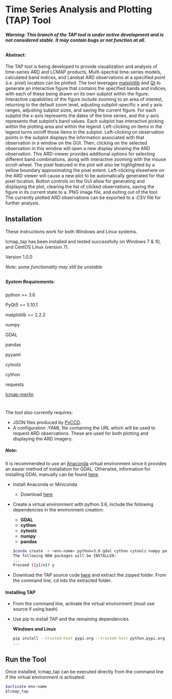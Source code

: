 # Time Series Analysis and Plotting (TAP) Tool

***Warning:  This branch of the TAP tool is under active development and is not considered stable.  It may contain bugs or not function at all.***
##
#### Abstract:

The TAP tool is being developed to provide visualization and
analysis of time-series ARD and LCMAP products.  Multi-spectral
time-series models, calculated band indices, and Landsat ARD observations at a specified point (i.e. pixel) location
can be plotted.  The tool leverages [matplotlib](https://matplotlib.org/) and 
[Qt](https://www.qt.io/) to generate an interactive figure that contains the
specified bands and indices, with each of these being drawn on its
own subplot within the figure.   Interactive capabilities of the figure
include zooming to an area of interest, returning to the default
zoom level, adjusting subplot-specific x and y axis ranges, adjusting
subplot sizes, and saving the current figure.  For each subplot the
x-axis represents the dates of the time series, and the y-axis
represents that subplot’s band values.  Each subplot has interactive picking within the plotting area
and within the legend.  Left-clicking on items in the
legend turns on/off those items in the subplot.  Left-clicking on observation points
in the subplot displays the information associated with that
observation in a window on the GUI.  Then, clicking on the selected observation
in this window will open a new display showing the ARD observation.  This ARD-viewer
provides additional options for selecting different band combinations, along with interactive
zooming with the mouse scroll-wheel.  The pixel featured in the plot will also be
highlighted by a yellow boundary approximating the pixel extent.  Left-clicking elsewhere
on the ARD viewer will cause a new plot to be automatically generated for that 
pixel location.  Button controls on
the GUI allow for generating and displaying the plot, clearing the
list of clicked observations, saving the figure in its current state
to a .PNG image file, and exiting out of the tool.  The currently plotted ARD observations can be exported
to a .CSV file for further analysis.

## Installation
These instructions work for both Windows and Linux systems.

lcmap_tap has been installed and tested successfully on Windows 7 & 10, and CentOS Linux (version 7).

Version 1.0.0

_Note: some functionality may still be unstable_
##

##### System Requirements:

python >= 3.6

PyQt5 == 5.10.1

matplotlib >= 2.2.2

numpy

GDAL

pandas

pyyaml

cytoolz

cython

requests

[lcmap-merlin](https://pypi.org/project/lcmap-merlin/)
#

The tool also currently requires:
* JSON files produced by [PyCCD](https://github.com/USGS-EROS/lcmap-pyccd).
* A configuration .YAML file containing the URL which will be used to request ARD observations.  These are
used for both plotting and displaying the ARD imagery.
      

##### Note:
It is recommended to use an [Anaconda](https://www.anaconda.com/) virtual environment since it provides an easier 
method of installation for GDAL.  Otherwise, information for installing GDAL manually can be found [here](https://www.gdal.org/index.html).


* Install Anaconda or Miniconda
  * Download [here](https://www.anaconda.com/download/)
* Create a virtual environment with python 3.6, include the following dependencies in the environment creation:
  * __GDAL__
  * __cython__
  * __cytoolz__
  * __numpy__
  * __pandas__
  
  ```bash
  $conda create -n <env-name> python=3.6 gdal cython cytoolz numpy pandas
  The following NEW packages will be INSTALLED:
  ...
  Proceed ([y]/n)? y

  ```

* Download the TAP source code [here](https://github.com/USGS-EROS/lcmap-tap/archive/workshop.zip) and extract the
zipped folder.  From the command line, cd into the extracted folder.
#### Installing TAP

* From the command line, activate the virtual environment (must use source if using bash)
        
* Use pip to install TAP and the remaining dependencies

    **Windows and Linux**
    ```bash
    pip install --trusted-host pypi.org --trusted-host python.pypi.org --trusted-host files.pythonhosted.org .
    ...

    ```

## Run the Tool

Once installed, lcmap_tap can be executed directly from the command line if the virtual environment 
is activated:
```bash
$activate env-name
$lcmap_tap
```
